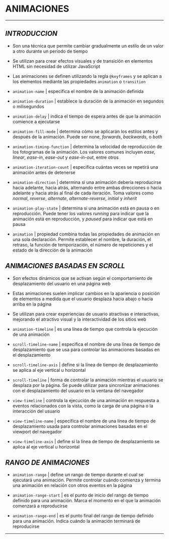 # **ANIMACIONES**

---

## _INTRODUCCION_

- Son una técnica que permite cambiar gradualmente un estilo de un valor a otro durante un período de tiempo

- Se utilizan para crear efectos visuales y de transición en elementos HTML sin necesidad de utilizar JavaScript

- Las animaciones se definen utilizando la regla `@keyframes` y se aplican a los elementos mediante las propiedades `animation` o `transition`

- `animation-name` | especifica el nombre de la animación definida

- `animation-duration` | establece la duración de la animación en segundos o milisegundos

- `animation-delay` | indica el tiempo de espera antes de que la animación comience a ejecutarse

- `animation-fill-mode` | determina cómo se aplicarán los estilos antes y después de la animación. Puede ser none, _forwards_, _backwards_, o _both_

- `animation-timing-function` | determina la velocidad de reproducción de los fotogramas de la animación. Los valores comunes incluyen _ease_, _linear_, _ease-in_, _ease-out_ y _ease-in-out_, entre otros

- `animation-iteration-count` | especifica cuántas veces se repetirá una animación antes de detenerse

- `animation-direction` | determina si una animación debería reproducirse hacia adelante, hacia atrás, alternando entre ambas direcciones o hacia adelante y hacia atrás al final de cada iteración. Toma valores como _normal_, _reverse_, _alternate_, _alternate-reverse_, _initial_ y _inherit_

- `animation-play-state` | determina si una animación está en pausa o en reproducción. Puede tener los valores _running_ para indicar que la animación está en reproducción, y _paused_ para indicar que está en pausa

- `animation` | propiedad combina todas las propiedades de animación en una sola declaración. Permite establecer el nombre, la duración, el retraso, la función de temporización, el número de repeticiones y el estado de la dirección de la animación

## _ANIMACIONES BASADAS EN SCROLL_

- Son efectos dinámicos que se activan según el comportamiento de desplazamiento del usuario en una página web

- Estas animaciones suelen implicar cambios en la apariencia o posición de elementos a medida que el usuario desplaza hacia abajo o hacia arriba en la página

- Se utilizan para crear experiencias de usuario atractivas e interactivas, mejorando el atractivo visual y la interactividad de los sitios web

- `animation-timeline` | es una línea de tiempo que controla la ejecución de una animación

- `scroll-timeline-name` | especifica el nombre de una línea de tiempo de desplazamiento que se usa para controlar las animaciones basadas en el desplazamiento

- `scroll-timeline-axis` | define si la línea de tiempo de desplazamiento se aplica al eje vertical u horizontal

- `scroll-timeline` | forma de controlar la animación mientras el usuario se desplaza por la página. Se puede utilizar para sincronizar animaciones con el desplazamiento del usuario en la ventana del navegador

- `view-timeline` | controla la ejecución de una animación en respuesta a eventos relacionados con la vista, como la carga de una página o la interacción del usuario

- `view-timeline-name` | especifica el nombre de una línea de tiempo de desplazamiento usada para controlar animaciones basadas en el viewport del navegador

- `view-timeline-axis` | define si la línea de tiempo de desplazamiento se aplica al eje vertical u horizontal

## _RANGO DE ANIMACIONES_

- `animation-range` | define un rango de tiempo durante el cual se ejecutará una animación. Permite controlar cuándo comienza y termina una animación en relación con otros eventos en la página

- `animation-range-start` | es el punto de inicio del rango de tiempo definido para una animación. Marca el momento en el que la animación comenzará a reproducirse

- `animation-range-end` | es el punto final del rango de tiempo definido para una animación. Indica cuándo la animación terminará de reproducirse

---
